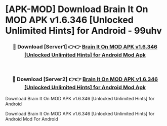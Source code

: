 # [APK-MOD] Download Brain It On MOD APK v1.6.346 [Unlocked Unlimited Hints] for Android - 99uhv


<div align="center">
<h3>🔴 Download [Server1] 👉👉 <a href="https://apk-comot.site?title=Brain_It_On_MOD_APK_v1.6.346_[Unlocked_Unlimited_Hints]_for_Android">Brain It On MOD APK v1.6.346 [Unlocked Unlimited Hints] for Android Mod Apk</a></h3><br>
<h3>🔴 Download [Server2] 👉👉 <a href="https://apk-comot.site?title=Brain_It_On_MOD_APK_v1.6.346_[Unlocked_Unlimited_Hints]_for_Android">Brain It On MOD APK v1.6.346 [Unlocked Unlimited Hints] for Android Mod Apk</a></h3>
</div>



Download Brain It On MOD APK v1.6.346 [Unlocked Unlimited Hints] for Android 

Download Brain It On MOD APK v1.6.346 [Unlocked Unlimited Hints] for Android Mod For Android